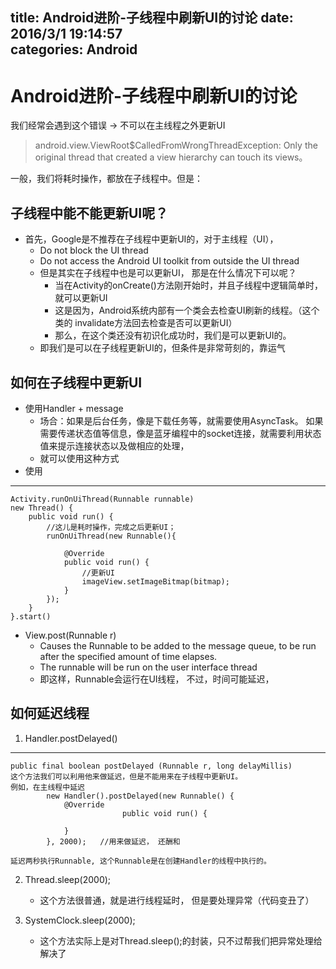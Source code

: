 title: Android进阶-子线程中刷新UI的讨论
date: 2016/3/1 19:14:57       
categories: Android
---
# Android进阶-子线程中刷新UI的讨论 #

我们经常会遇到这个错误 -> 不可以在主线程之外更新UI 
> android.view.ViewRoot$CalledFromWrongThreadException: Only the original thread that created a view hierarchy can touch its views。

一般，我们将耗时操作，都放在子线程中。但是：

## 子线程中能不能更新UI呢？ ##
- 首先，Google是不推荐在子线程中更新UI的，对于主线程（UI），
	- Do not block the UI thread
    - Do not access the Android UI toolkit from outside the UI thread 
  	- 但是其实在子线程中也是可以更新UI， 那是在什么情况下可以呢？
	  	- 当在Activity的onCreate()方法刚开始时，并且子线程中逻辑简单时，就可以更新UI	
	  	- 这是因为，Android系统内部有一个类会去检查UI刷新的线程。（这个类的 invalidate方法回去检查是否可以更新UI）
	  	- 那么，在这个类还没有初识化成功时，我们是可以更新UI的。
	- 即我们是可以在子线程更新UI的，但条件是非常苛刻的，靠运气

## 如何在子线程中更新UI ##

- 使用Handler + message
	- 场合：如果是后台任务，像是下载任务等，就需要使用AsyncTask。 如果需要传递状态值等信息，像是蓝牙编程中的socket连接，就需要利用状态值来提示连接状态以及做相应的处理，
	- 就可以使用这种方式
- 使用


----------
	
	Activity.runOnUiThread(Runnable runnable)
	new Thread() {
        public void run() {
            //这儿是耗时操作，完成之后更新UI；
            runOnUiThread(new Runnable(){

                @Override
                public void run() {
                    //更新UI
                    imageView.setImageBitmap(bitmap);
                }
            });
        }
    }.start()

- View.post(Runnable r)
	- Causes the Runnable to be added to the message queue, to be run after the specified amount of time elapses. 
	- The runnable will be run on the user interface thread
	- 即这样，Runnable会运行在UI线程， 不过，时间可能延迟，



## 如何延迟线程 ##

1. Handler.postDelayed()

----------

	public final boolean postDelayed (Runnable r, long delayMillis)
	这个方法我们可以利用他来做延迟，但是不能用来在子线程中更新UI。
	例如，在主线程中延迟
	        new Handler().postDelayed(new Runnable() {
	            @Override
	                         public void run() {
	
	            }
	        }, 2000);   //用来做延迟， 还酬和
	
	延迟两秒执行Runnable, 这个Runnable是在创建Handler的线程中执行的。

2. Thread.sleep(2000);
	- 这个方法很普通，就是进行线程延时， 但是要处理异常（代码变丑了）

3. SystemClock.sleep(2000);
	- 这个方法实际上是对Thread.sleep();的封装，只不过帮我们把异常处理给解决了